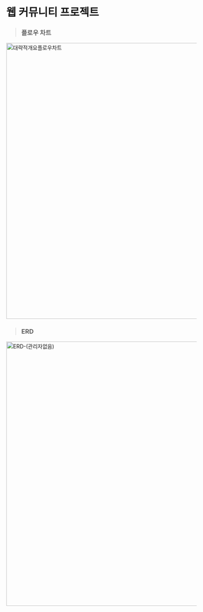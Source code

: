 # 웹 커뮤니티 프로젝트

>### 플로우 차트
 <img width="731" alt="대략적개요플로우차트" src="https://user-images.githubusercontent.com/18107191/117686947-4dc6ac80-b1f2-11eb-9d3d-6c091651c964.png">

>### ERD
<img width="700" alt="ERD-(관리자없음)" src="https://user-images.githubusercontent.com/18107191/117762971-fe6d9400-b264-11eb-9c18-6dc1248f7a2a.png">

